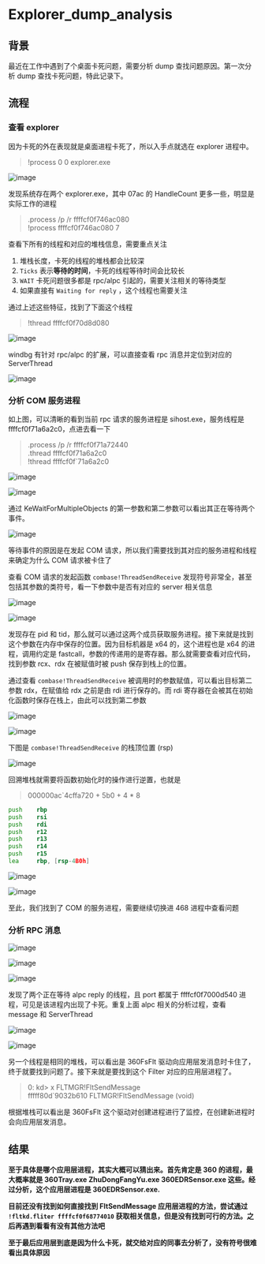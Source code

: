 # Explorer_dump_analysis


## 背景

最近在工作中遇到了个桌面卡死问题，需要分析 dump 查找问题原因。第一次分析 dump 查找卡死问题，特此记录下。

## 流程

### 查看 explorer

因为卡死的外在表现就是桌面进程卡死了，所以入手点就选在 explorer 进程中。

> !process 0 0 explorer.exe

![image](https://dre4merp-cloud-images.oss-cn-beijing.aliyuncs.com/Pasted%20image%2020231109112441.png "Pasted%20image%2020231109112441.png")

发现系统存在两个 explorer.exe，其中 07ac 的 HandleCount 更多一些，明显是实际工作的进程

> .process /p /r ffffcf0f746ac080 \
> !process ffffcf0f746ac080 7

查看下所有的线程和对应的堆栈信息，需要重点关注

1. 堆栈长度，卡死的线程的堆栈都会比较深
2. `Ticks` 表示**等待的时间**，卡死的线程等待时间会比较长
3. `WAIT` 卡死问题很多都是 rpc/alpc 引起的，需要关注相关的等待类型
4. 如果直接有 `Waiting for reply` ，这个线程也需要关注

通过上述这些特征，找到了下面这个线程

> !thread ffffcf0f70d8d080

![image](https://dre4merp-cloud-images.oss-cn-beijing.aliyuncs.com/Pasted%20image%2020231109124110.png "Pasted%20image%2020231109124110.png")

windbg 有针对 rpc/alpc 的扩展，可以直接查看 rpc 消息并定位到对应的 ServerThread

![image](https://dre4merp-cloud-images.oss-cn-beijing.aliyuncs.com/Pasted%20image%2020231109124234.png "Pasted%20image%2020231109124234.png")

### 分析 COM 服务进程

如上图，可以清晰的看到当前 rpc 请求的服务进程是 sihost.exe，服务线程是 ffffcf0f71a6a2c0，点进去看一下

> .process /p /r ffffcf0f71a72440 \
> .thread ffffcf0f71a6a2c0 \
> !thread ffffcf0f`71a6a2c0

![image](https://dre4merp-cloud-images.oss-cn-beijing.aliyuncs.com/Pasted%20image%2020231109124620.png "Pasted%20image%2020231109124620.png")

![image](https://dre4merp-cloud-images.oss-cn-beijing.aliyuncs.com/Pasted%20image%2020231109124726.png "Pasted%20image%2020231109124726.png")

通过 KeWaitForMultipleObjects 的第一参数和第二参数可以看出其正在等待两个事件。

![image](https://dre4merp-cloud-images.oss-cn-beijing.aliyuncs.com/Pasted%20image%2020231109125454.png "Pasted%20image%2020231109125454.png")

等待事件的原因是在发起 COM 请求，所以我们需要找到其对应的服务进程和线程来确定为什么 COM 请求被卡住了

查看 COM 请求的发起函数 `combase!ThreadSendReceive` 发现符号非常全，甚至包括其参数的类符号，看一下参数中是否有对应的 server 相关信息

![image](https://dre4merp-cloud-images.oss-cn-beijing.aliyuncs.com/Pasted%20image%2020231109130449.png "Pasted%20image%2020231109130449.png")

![image](https://dre4merp-cloud-images.oss-cn-beijing.aliyuncs.com/Pasted%20image%2020231109130519.png "Pasted%20image%2020231109130519.png")

发现存在 pid 和 tid，那么就可以通过这两个成员获取服务进程。接下来就是找到这个参数在内存中保存的位置。因为目标机器是 x64 的，这个进程也是 x64 的进程，调用约定是 fastcall，参数的传递用的是寄存器。那么就需要查看对应代码，找到参数 rcx、rdx 在被赋值时被 push 保存到栈上的位置。

通过查看 `combase!ThreadSendReceive` 被调用时的参数赋值，可以看出目标第二参数 rdx，在赋值给 rdx 之前是由 rdi 进行保存的。而 rdi 寄存器在会被其在初始化函数时保存在栈上，由此可以找到第二参数

![image](https://dre4merp-cloud-images.oss-cn-beijing.aliyuncs.com/Pasted%20image%2020231109131024.png "Pasted%20image%2020231109131024.png")

![image](https://dre4merp-cloud-images.oss-cn-beijing.aliyuncs.com/Pasted%20image%2020231109131155.png "Pasted%20image%2020231109131155.png")

下图是 `combase!ThreadSendReceive` 的栈顶位置 (rsp)

![image](https://dre4merp-cloud-images.oss-cn-beijing.aliyuncs.com/Pasted%20image%2020231109131343.png "Pasted%20image%2020231109131343.png")

回溯堆栈就需要将函数初始化时的操作进行逆置，也就是

> 000000ac`4cffa720 + 5b0 + 4 * 8

``` asm
push    rbp
push    rsi
push    rdi
push    r12
push    r13
push    r14
push    r15
lea     rbp, [rsp-4B0h]
```

![image](https://dre4merp-cloud-images.oss-cn-beijing.aliyuncs.com/Pasted%20image%2020231109132839.png "Pasted%20image%2020231109132839.png")

![image](https://dre4merp-cloud-images.oss-cn-beijing.aliyuncs.com/Pasted%20image%2020231109133038.png "Pasted%20image%2020231109133038.png")

至此，我们找到了 COM 的服务进程，需要继续切换进 468 进程中查看问题

### 分析 RPC 消息

![image](https://dre4merp-cloud-images.oss-cn-beijing.aliyuncs.com/Pasted%20image%2020231109133135.png "Pasted%20image%2020231109133135.png")

![image](https://dre4merp-cloud-images.oss-cn-beijing.aliyuncs.com/Pasted%20image%2020231109135919.png "Pasted%20image%2020231109135919.png")

![image](https://dre4merp-cloud-images.oss-cn-beijing.aliyuncs.com/Pasted%20image%2020231109135936.png "Pasted%20image%2020231109135936.png")

发现了两个正在等待 alpc reply 的线程，且 port 都属于 ffffcf0f7000d540 进程，可见是该进程内出现了卡死。重复上面 alpc 相关的分析过程，查看 message 和 ServerThread

![image](https://dre4merp-cloud-images.oss-cn-beijing.aliyuncs.com/Pasted%20image%2020231109140447.png "Pasted%20image%2020231109140447.png")

![image](https://dre4merp-cloud-images.oss-cn-beijing.aliyuncs.com/Pasted%20image%2020231109140516.png "Pasted%20image%2020231109140516.png")

另一个线程是相同的堆栈，可以看出是 360FsFlt 驱动向应用层发消息时卡住了，终于就要找到问题了。接下来就是要找到这个 Filter 对应的应用层进程了。

> 0: kd> x FLTMGR!FltSendMessage \
  fffff80d`9032b610 FLTMGR!FltSendMessage (void)

根据堆栈可以看出是 360FsFlt 这个驱动对创建进程进行了监控，在创建新进程时会向应用层发消息。

## 结果

**至于具体是哪个应用层进程，其实大概可以猜出来。首先肯定是 360 的进程，最大概率就是 360Tray.exe ZhuDongFangYu.exe 360EDRSensor.exe 这些。经过分析，这个应用层进程是 360EDRSensor.exe.**

**目前还没有找到如何直接找到 FltSendMessage 应用层进程的方法，尝试通过 `!fltkd.fliter ffffcf0f68774010` 获取相关信息，但是没有找到可行的方法。之后再遇到看看有没有其他方法吧**

**至于最后应用层到底是因为什么卡死，就交给对应的同事去分析了，没有符号很难看出具体原因**

